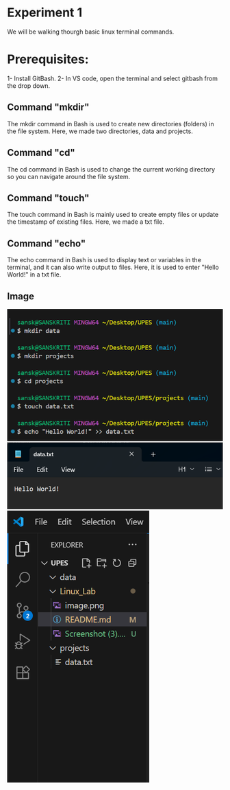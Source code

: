 # Experiment 1

We will be walking thourgh basic linux terminal commands.

# Prerequisites:
1- Install GitBash.
2- In VS code, open the terminal and select gitbash from the drop down.

## Command "mkdir"
The mkdir command in Bash is used to create new directories (folders) in the file system. Here, we made two directories, data and projects.

## Command "cd"
The cd command in Bash is used to change the current working directory so you can navigate around the file system. 

## Command "touch"
The touch command in Bash is mainly used to create empty files or update the timestamp of existing files. Here, we made a txt file.

## Command "echo"
The echo command in Bash is used to display text or variables in the terminal, and it can also write output to files. Here, it is used to enter "Hello World!" in a txt file. 

## Image
![Image](../Image/image.png)
![Image](<../Image/Screenshot (3)-1.png>)
![Image](<../Image/Screenshot (4).png>)